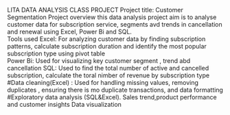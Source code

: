 LITA DATA ANALYSIS CLASS PROJECT
Project title: Customer Segmentation
Project overview
this data analysis project aim is to analyse customer data for subscription service, segments avd trends in cancellation and renewal using Excel, Power Bi and SQL.               
Tools used
Excel: For analyzing customer data by finding subscription patterns, calculate subscription duration and identify the most popular subscription type using pivot table  
Power Bi: Used for visualizing key customer segment , trend abd cancellation 
SQL: Used to find the total number of active and cancelled subscription, calculate the toral nimber of revenue by subscription type
#Data cleaning(Excel) : Used for handling missing values, removing duplicates , ensuring there is mo duplicate transactions, and data formatting
#Exploratory data analysis (SQL&Excel).    Sales trend,product performance and customer insights
Data visualization
